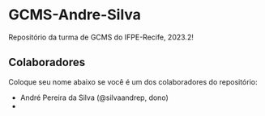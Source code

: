 # GCMS-Andre-Silva
Repositório da turma de GCMS do IFPE-Recife, 2023.2!

## Colaboradores
Coloque seu nome abaixo se você é um dos colaboradores do repositório:
* André Pereira da Silva (@silvaandrep, dono)
* 
